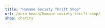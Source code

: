 ```yaml
---
title: "Humane Society Thrift Shop"
url: /vero-beach/humane-society-thrift-shop/
shop: charity
---
```

